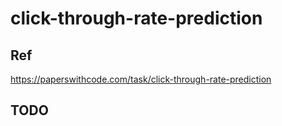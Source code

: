 # click-through-rate-prediction

## Ref

https://paperswithcode.com/task/click-through-rate-prediction

## TODO
